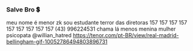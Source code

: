 ### Salve Bro 💲

meu nome é menor zk
sou estudante terror das diretoras
157 157 157 157 157 157 157 157 157
(43) 996224531 chama lá menos menina mulher psicopata
@willian_hatred 
https://tenor.com/pt-BR/view/real-madrid-bellingham-gif-10052786494803896731
